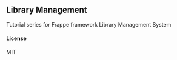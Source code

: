 ## Library Management
Tutorial series for Frappe framework
Library  Management System

#### License

MIT